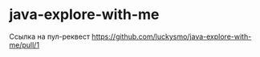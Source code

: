 # java-explore-with-me

Ссылка на пул-реквест
https://github.com/luckysmo/java-explore-with-me/pull/1
